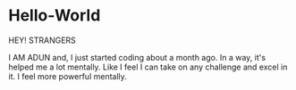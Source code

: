 # Hello-World

HEY! STRANGERS

I AM ADUN and, I just started coding about a month ago.
In a way, it's helped me a lot mentally.
Like I feel I can take on any challenge and excel in it.
I feel more powerful mentally.
